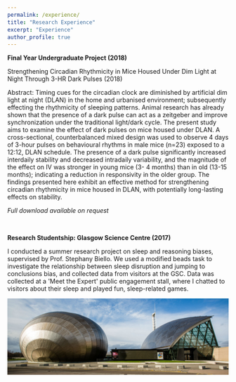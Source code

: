 ```yaml
---
permalink: /experience/
title: "Research Experience"
excerpt: "Experience"
author_profile: true
---
```



**Final Year Undergraduate Project (2018)**
<br>

Strengthening Circadian Rhythmicity in Mice Housed Under Dim Light at Night Through 3-HR Dark Pulses (2018)<br>

Abstract: Timing cues for the circadian clock are diminished by artificial dim light at night (DLAN) in the home and
urbanised environment; subsequently effecting the rhythmicity of sleeping patterns. Animal research
has already shown that the presence of a dark pulse can act as a zeitgeber and improve
synchronization under the traditional light/dark cycle. The present study aims to examine the effect of
dark pulses on mice housed under DLAN. A cross-sectional, counterbalanced mixed design was used
to observe 4 days of 3-hour pulses on behavioural rhythms in male mice (n=23) exposed to a 12:12,
DLAN schedule. The presence of a dark pulse significantly increased interdaily stability and
decreased intradaily variability, and the magnitude of the effect on IV was stronger in young mice (3-
4 months) than in old (13-15 months); indicating a reduction in responsivity in the older group. The
findings presented here exhibit an effective method for strengthening circadian rhythmicity in mice
housed in DLAN, with potentially long-lasting effects on stability.<br>

*Full download available on request*<br>


<br>

**Research Studentship: Glasgow Science Centre (2017)** 
<br>

I conducted a summer research project on sleep and reasoning biases, supervised by Prof. Stephany Biello. We used a modified beads task to investigate the relationship between sleep disruption and jumping to conclusions bias, and collected data from visitors at the GSC. Data was collected at a 'Meet the Expert' public engagement stall, where I chatted to visitors about their sleep and played fun, sleep-related games. <br>

<img style = "margin; 25px 25px 25px 25px;" img src='/images/sciencecentre.jpg'>

